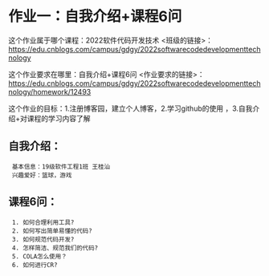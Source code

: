 # 作业一：自我介绍+课程6问

这个作业属于哪个课程：2022软件代码开发技术
    <班级的链接>：https://edu.cnblogs.com/campus/gdgy/2022softwarecodedevelopmenttechnology

这个作业要求在哪里：自我介绍+课程6问
   <作业要求的链接>：https://edu.cnblogs.com/campus/gdgy/2022softwarecodedevelopmenttechnology/homework/12493

这个作业的目标：1.注册博客园，建立个人博客，2.学习github的使用 ，3.自我介绍+对课程的学习内容了解

## 自我介绍：
      
     基本信息：19级软件工程1班 王桂汕 
     兴趣爱好：篮球，游戏

## 课程6问：
    
     1. 如何合理利用工具?
     2. 如何写出简单易懂的代码?
     3. 如何规范代码开发?
     4. 怎样简洁、规范我们的代码?
     5. COLA怎么使用？
     6. 如何进行CR?
